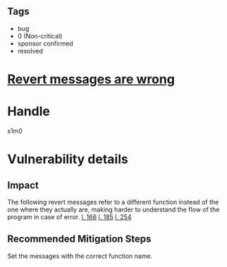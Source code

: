 ## Tags

- bug
- 0 (Non-critical)
- sponsor confirmed
- resolved

# [Revert messages are wrong](https://github.com/code-423n4/2021-05-fairside-findings/issues/64) 

# Handle

s1m0


# Vulnerability details

## Impact
The following revert messages refer to a different function instead of the one where they actually are, making harder to understand the flow of the program in case of error.
[l. 166](https://github.com/code-423n4/2021-05-fairside/blob/main/contracts/token/FSD.sol#L166)
[l. 185](https://github.com/code-423n4/2021-05-fairside/blob/main/contracts/token/FSD.sol#L185)
[l. 254](https://github.com/code-423n4/2021-05-fairside/blob/main/contracts/token/FSD.sol#L254)

## Recommended Mitigation Steps
Set the messages with the correct function name.

